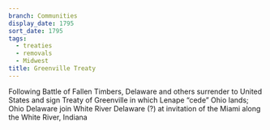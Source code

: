```yaml
---
branch: Communities
display_date: 1795
sort_date: 1795
tags:
  - treaties
  - removals
  - Midwest
title: Greenville Treaty
---
```


Following Battle of Fallen Timbers, Delaware and others surrender to United States and sign Treaty of Greenville in which Lenape “cede” Ohio lands; Ohio Delaware join White River Delaware (?) at invitation of the Miami along the White River, Indiana
